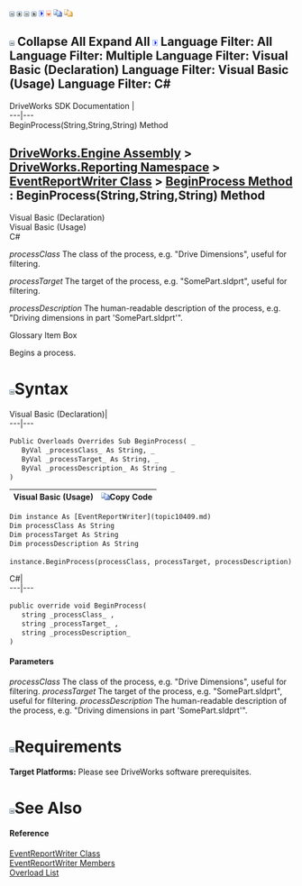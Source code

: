 ![](dotnetimages/collapse.gif) ![](dotnetimages/expand.gif) ![](dotnetimages/collapse.gif) ![](dotnetimages/expand.gif) ![](dotnetimages/drpdown.gif) ![](dotnetimages/drpdown_orange.gif) ![](dotnetimages/copycode.gif) ![](dotnetimages/copycodeHighlight.gif)

![](dotnetimages/collapse.gif) Collapse All Expand All ![](dotnetimages/drpdown.gif) Language Filter: All  Language Filter: Multiple  Language Filter: Visual Basic (Declaration) Language Filter: Visual Basic (Usage) Language Filter: C#  
---  
DriveWorks SDK Documentation  |   
---|---  
BeginProcess(String,String,String) Method   
  
[DriveWorks.Engine Assembly](topic2156.md) > [DriveWorks.Reporting Namespace](topic10334.md) > [EventReportWriter Class](topic10409.md) > [BeginProcess Method](topic10416.md) : BeginProcess(String,String,String) Method  
---  
  
Visual Basic (Declaration)    
Visual Basic (Usage)    
C# 

_processClass_
    The class of the process, e.g. "Drive Dimensions", useful for filtering.

_processTarget_
    The target of the process, e.g. "SomePart.sldprt", useful for filtering.

_processDescription_
    The human-readable description of the process, e.g. "Driving dimensions in part 'SomePart.sldprt'".

Glossary Item Box

Begins a process. 

# ![](dotnetimages/collapse.gif)Syntax

Visual Basic (Declaration)|   
---|---  
      
    
    Public Overloads Overrides Sub BeginProcess( _
       ByVal _processClass_ As String, _
       ByVal _processTarget_ As String, _
       ByVal _processDescription_ As String _
    )   
  
Visual Basic (Usage)| ![](dotnetimages/copycode.gif)Copy Code  
---|---  
      
    
    Dim instance As [EventReportWriter](topic10409.md)
    Dim processClass As String
    Dim processTarget As String
    Dim processDescription As String
     
    instance.BeginProcess(processClass, processTarget, processDescription)  
  
C#|   
---|---  
      
    
    public override void BeginProcess( 
       string _processClass_ ,
       string _processTarget_ ,
       string _processDescription_
    )  
  
#### Parameters

 _processClass_
    The class of the process, e.g. "Drive Dimensions", useful for filtering.
_processTarget_
    The target of the process, e.g. "SomePart.sldprt", useful for filtering.
_processDescription_
    The human-readable description of the process, e.g. "Driving dimensions in part 'SomePart.sldprt'".

# ![](dotnetimages/collapse.gif)Requirements

**Target Platforms:** Please see DriveWorks software prerequisites.

# ![](dotnetimages/collapse.gif)See Also

#### Reference

[EventReportWriter Class](topic10409.md)   
[EventReportWriter Members](topic10410.md)   
[Overload List](topic10416.md)


